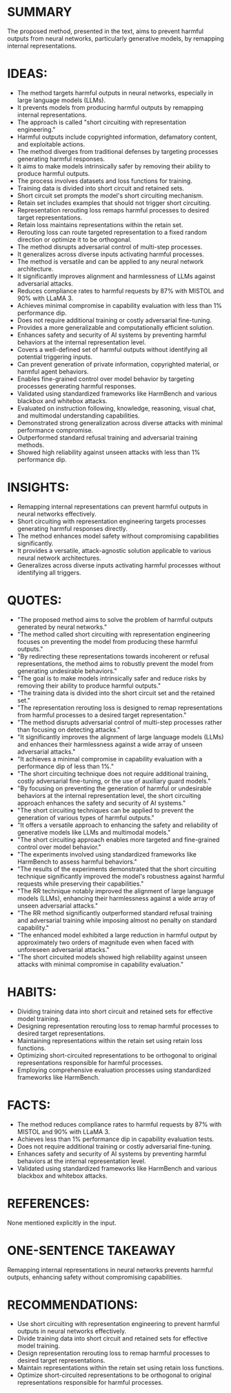 # SUMMARY
The proposed method, presented in the text, aims to prevent harmful outputs from neural networks, particularly generative models, by remapping internal representations.

# IDEAS:
- The method targets harmful outputs in neural networks, especially in large language models (LLMs).
- It prevents models from producing harmful outputs by remapping internal representations.
- The approach is called "short circuiting with representation engineering."
- Harmful outputs include copyrighted information, defamatory content, and exploitable actions.
- The method diverges from traditional defenses by targeting processes generating harmful responses.
- It aims to make models intrinsically safer by removing their ability to produce harmful outputs.
- The process involves datasets and loss functions for training.
- Training data is divided into short circuit and retained sets.
- Short circuit set prompts the model's short circuiting mechanism.
- Retain set includes examples that should not trigger short circuiting.
- Representation rerouting loss remaps harmful processes to desired target representations.
- Retain loss maintains representations within the retain set.
- Rerouting loss can route targeted representation to a fixed random direction or optimize it to be orthogonal.
- The method disrupts adversarial control of multi-step processes.
- It generalizes across diverse inputs activating harmful processes.
- The method is versatile and can be applied to any neural network architecture.
- It significantly improves alignment and harmlessness of LLMs against adversarial attacks.
- Reduces compliance rates to harmful requests by 87% with MISTOL and 90% with LLaMA 3.
- Achieves minimal compromise in capability evaluation with less than 1% performance dip.
- Does not require additional training or costly adversarial fine-tuning.
- Provides a more generalizable and computationally efficient solution.
- Enhances safety and security of AI systems by preventing harmful behaviors at the internal representation level.
- Covers a well-defined set of harmful outputs without identifying all potential triggering inputs.
- Can prevent generation of private information, copyrighted material, or harmful agent behaviors.
- Enables fine-grained control over model behavior by targeting processes generating harmful responses.
- Validated using standardized frameworks like HarmBench and various blackbox and whitebox attacks.
- Evaluated on instruction following, knowledge, reasoning, visual chat, and multimodal understanding capabilities.
- Demonstrated strong generalization across diverse attacks with minimal performance compromise.
- Outperformed standard refusal training and adversarial training methods.
- Showed high reliability against unseen attacks with less than 1% performance dip.

# INSIGHTS:
- Remapping internal representations can prevent harmful outputs in neural networks effectively.
- Short circuiting with representation engineering targets processes generating harmful responses directly.
- The method enhances model safety without compromising capabilities significantly.
- It provides a versatile, attack-agnostic solution applicable to various neural network architectures.
- Generalizes across diverse inputs activating harmful processes without identifying all triggers.

# QUOTES:
- "The proposed method aims to solve the problem of harmful outputs generated by neural networks."
- "The method called short circuiting with representation engineering focuses on preventing the model from producing these harmful outputs."
- "By redirecting these representations towards incoherent or refusal representations, the method aims to robustly prevent the model from generating undesirable behaviors."
- "The goal is to make models intrinsically safer and reduce risks by removing their ability to produce harmful outputs."
- "The training data is divided into the short circuit set and the retained set."
- "The representation rerouting loss is designed to remap representations from harmful processes to a desired target representation."
- "The method disrupts adversarial control of multi-step processes rather than focusing on detecting attacks."
- "It significantly improves the alignment of large language models (LLMs) and enhances their harmlessness against a wide array of unseen adversarial attacks."
- "It achieves a minimal compromise in capability evaluation with a performance dip of less than 1%."
- "The short circuiting technique does not require additional training, costly adversarial fine-tuning, or the use of auxiliary guard models."
- "By focusing on preventing the generation of harmful or undesirable behaviors at the internal representation level, the short circuiting approach enhances the safety and security of AI systems."
- "The short circuiting techniques can be applied to prevent the generation of various types of harmful outputs."
- "It offers a versatile approach to enhancing the safety and reliability of generative models like LLMs and multimodal models."
- "The short circuiting approach enables more targeted and fine-grained control over model behavior."
- "The experiments involved using standardized frameworks like HarmBench to assess harmful behaviors."
- "The results of the experiments demonstrated that the short circuiting technique significantly improved the model's robustness against harmful requests while preserving their capabilities."
- "The RR technique notably improved the alignment of large language models (LLMs), enhancing their harmlessness against a wide array of unseen adversarial attacks."
- "The RR method significantly outperformed standard refusal training and adversarial training while imposing almost no penalty on standard capability."
- "The enhanced model exhibited a large reduction in harmful output by approximately two orders of magnitude even when faced with unforeseen adversarial attacks."
- "The short circuited models showed high reliability against unseen attacks with minimal compromise in capability evaluation."

# HABITS:
- Dividing training data into short circuit and retained sets for effective model training.
- Designing representation rerouting loss to remap harmful processes to desired target representations.
- Maintaining representations within the retain set using retain loss functions.
- Optimizing short-circuited representations to be orthogonal to original representations responsible for harmful processes.
- Employing comprehensive evaluation processes using standardized frameworks like HarmBench.

# FACTS:
- The method reduces compliance rates to harmful requests by 87% with MISTOL and 90% with LLaMA 3.
- Achieves less than 1% performance dip in capability evaluation tests.
- Does not require additional training or costly adversarial fine-tuning.
- Enhances safety and security of AI systems by preventing harmful behaviors at the internal representation level.
- Validated using standardized frameworks like HarmBench and various blackbox and whitebox attacks.

# REFERENCES:
None mentioned explicitly in the input.

# ONE-SENTENCE TAKEAWAY
Remapping internal representations in neural networks prevents harmful outputs, enhancing safety without compromising capabilities.

# RECOMMENDATIONS:
- Use short circuiting with representation engineering to prevent harmful outputs in neural networks effectively.
- Divide training data into short circuit and retained sets for effective model training.
- Design representation rerouting loss to remap harmful processes to desired target representations.
- Maintain representations within the retain set using retain loss functions.
- Optimize short-circuited representations to be orthogonal to original representations responsible for harmful processes.